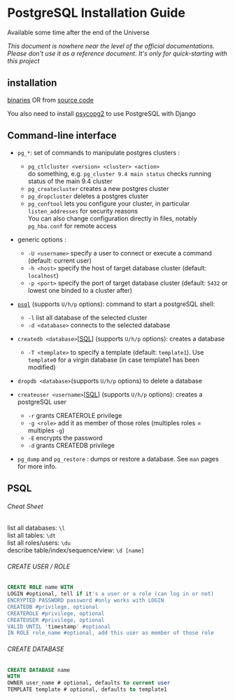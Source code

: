 # PostgreSQL Installation Guide
Available some time after the end of the Universe

*This document is nowhere near the level of the official documentations. Please don't use it as a reference document. It's only for quick-starting with this project*

## installation
[binaries](http://www.postgresql.org/download/) OR from [source code](https://github.com/johnpapa/angular-styleguide/blob/master/a1/README.md)

You also need to install [psycopg2](http://initd.org/psycopg/) to use PostgreSQL with Django

## Command-line interface
- `pg_*`: set of commands to manipulate postgres clusters :
  - `pg_ctlcluster <version> <cluster> <action>`  
  do something, e.g. `pg_cluster 9.4 main status` checks running status of the main 9.4 cluster
  - `pg_createcluster` creates a new postgres cluster
  - `pg_dropcluster` deletes a postgres cluster
  - `pg_conftool` lets you configure your cluster, in particular `listen_addresses` for security reasons  
  You can also change configuration directly in files, notably `pg_hba.conf` for remote access

- generic options :
  - `-U <username>` specify a user to connect or execute a command (default: current user)
  - `-h <host>` specify the host of target database cluster (default: `localhost`)
  - `-p <port>` specify the port of target database cluster (default: `5432` or lowest one binded to a cluster after)

- [`psql`](#psql) (supports `U/h/p` options): command to start a postgreSQL shell:
  - `-l` list all database of the selected cluster
  - `-d <database>` connects to the selected database

- `createdb <database>`\[[SQL](#create_database)\] (supports `U/h/p` options): creates a database
  - `-T <template>` to specify a template (default: `template1`). Use `template0` for a virgin database (in case template1 has been modified)
- `dropdb <database>`(supports `U/h/p` options) to delete a database

- `createuser <username>`\[[SQL](#create_user)\] (supports `U/h/p` options): creates a postgreSQL user
  - `-r` grants CREATEROLE privilege
  - `-g <role>` add it as member of those roles (multiples roles = multiples `-g`)
  - `-E` encrypts the password
  - `-d` grants CREATEDB privilege

- `pg_dump` and `pg_restore` : dumps or restore a database. See `man` pages for more info.

## PSQL
###### Cheat Sheet
list all databases: `\l`  
list all tables: `\dt`  
list all roles/users: `\du`  
describe table/index/sequence/view: `\d [name]`  

###### CREATE USER / ROLE
```SQL
CREATE ROLE name WITH
LOGIN #optional, tell if it's a user or a role (can log in or not)
ENCRYPTED PASSWORD password #only works with LOGIN
CREATEDB #privilege, optional
CREATEROLE #privilege, optional
CREATEUSER #privilege, optional
VALID UNTIL 'timestamp' #optional
IN ROLE role_name #optional, add this user as member of those role
```
###### CREATE DATABASE
```SQL
CREATE DATABASE name
WITH
OWNER user_name # optional, defaults to current user
TEMPLATE template # optional, defaults to template1
```
